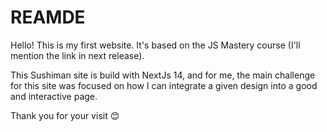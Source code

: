 # REAMDE

Hello! This is my first website. It's based on the JS Mastery course (I'll mention the link in next release).

This Sushiman site is build with NextJs 14, and for me, the main challenge for this site was focused on how I can integrate a given design into a good and interactive page.

Thank you for your visit 😊
